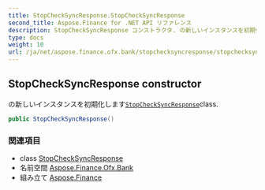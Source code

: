 ```yaml
---
title: StopCheckSyncResponse.StopCheckSyncResponse
second_title: Aspose.Finance for .NET API リファレンス
description: StopCheckSyncResponse コンストラクタ. の新しいインスタンスを初期化しますStopCheckSyncResponseclass.
type: docs
weight: 10
url: /ja/net/aspose.finance.ofx.bank/stopchecksyncresponse/stopchecksyncresponse/
---
```

## StopCheckSyncResponse constructor

の新しいインスタンスを初期化します[`StopCheckSyncResponse`](../)class.

```csharp
public StopCheckSyncResponse()
```

### 関連項目

* class [StopCheckSyncResponse](../)
* 名前空間 [Aspose.Finance.Ofx.Bank](../../stopchecksyncresponse/)
* 組み立て [Aspose.Finance](../../../)



